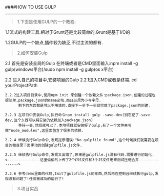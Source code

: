 ####HOW TO USE GULP
***

>1.下面是使用GULP的一个教程:

1.1流式的构建工具.相对于Grunt还是比较简单的,Grunt是基于I/O的

1.2GULP的一个缺点,插件较为缺乏,不过主流的都有.


>2.如何安装Gulp

2.1 首先是安装全局的Gulp
	在终端或者是CMD里面输入:npm install -g gulp(windows平台)/sudo npm install -g gulp(os x平台)
	
2.2 进入自己的项目中,安装项目的Gulp
	2.2.1进入CMD或者是终端.
		cd yourProjectPath
	
	2.2.2进入项目目录中,使用npm init 来创建一个依赖文件:package.json.创建的过程也很简单,package.json的name必填,而且必须为小写字母.
		  剩下的东西都是可以不用填的.直接下一步下一步就完成了package.json的创建.
	
	2.2.3 在项目中安装Gulp,执行命令npm install gulp -save-dev(别忘记了-save-dev,这个东西可以将安装的依赖加入package.json)
		  等待一会,然后就可以了.本地项目就安装好了Gulp,有了一个文件夹叫做"node_modules",这里面包含了很多的依赖.
	
	2.2.4 继续执行Gulp命令,发现提示错误:"No gulpfile found",这个时候我们就需要在项目的根目录下面手动的创建gulpfile.js文件. 
	
	2.2.5 继续执行Gulp命令,发现又出错了,原来是gulpfile.js没有代码.需要进行初始化.
	<---------------这里偷偷的上传了2个CSS文件和3个JS文件用来测试压缩合并--------------->
	
	2.2.6 参考demo里面的代码,Init了gulpfile.js的东西,然后再在控制台继续执行gulp,发现没有问题了!任务被成功的运行了!
	
>3.项目实战

	
